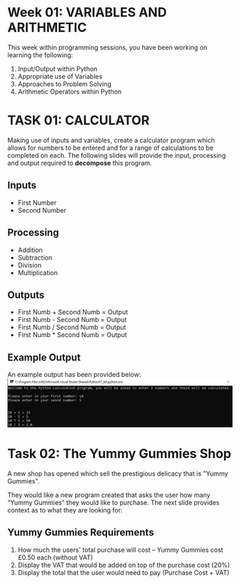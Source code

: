 # Week 01: VARIABLES AND ARITHMETIC
This week within programming sessions, you have been working on learning the following:
1. Input/Output within Python
2. Appropriate use of Variables
3. Approaches to Problem Solving
4. Arithmetic Operators within Python

# TASK 01: CALCULATOR
Making use of inputs and variables, create a calculator program which allows for numbers to be entered and for a range of calculations to be completed on each. The following slides will provide the input, processing and output required to **decompose** this program.

## Inputs
- First Number
- Second Number

## Processing
- Addition
- Subtraction
- Division
- Multiplication

## Outputs
- First Numb + Second Numb = Output
- First Numb - Second Numb = Output
- First Numb / Second Numb = Output
- First Numb * Second Numb = Output

## Example Output
An example output has been provided below:<br/>
![Image](Images/1_1-Calc.png)

# Task 02: The Yummy Gummies Shop 
A new shop has opened which sell the prestigious delicacy that is "Yummy Gummies".  

They would like a new program created that asks the user how many “Yummy Gummies” they would like to purchase. The next slide provides context as to what they are looking for:

## Yummy Gummies Requirements
1. How much the users' total purchase will cost – Yummy Gummies cost £0.50 each (without VAT) 
2. Display the VAT that would be added on top of the purchase cost (20%) 
3. Display the total that the user would need to pay (Purchase Cost + VAT)